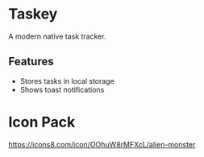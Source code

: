 # Taskey

A modern native task tracker.

## Features

- Stores tasks in local storage
- Shows toast notifications

# Icon Pack

https://icons8.com/icon/OOhuW8rMFXcL/alien-monster

